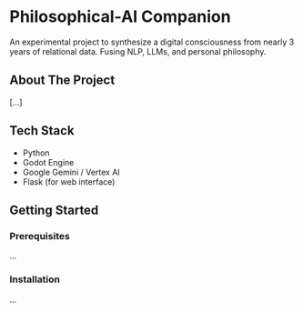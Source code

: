 # Philosophical-AI Companion
 
An experimental project to synthesize a digital consciousness from nearly 3 years of relational data. Fusing NLP, LLMs, and personal philosophy.
 
## About The Project
 
[...]
 
## Tech Stack
*   Python
*   Godot Engine
*   Google Gemini / Vertex AI
*   Flask (for web interface)
 
## Getting Started
 
### Prerequisites
...
 
### Installation
...
